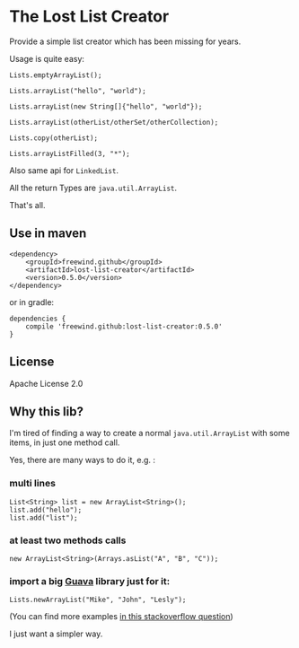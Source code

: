 The Lost List Creator
=====================

Provide a simple list creator which has been missing for years.

Usage is quite easy:

```
Lists.emptyArrayList();

Lists.arrayList("hello", "world");

Lists.arrayList(new String[]{"hello", "world"});

Lists.arrayList(otherList/otherSet/otherCollection);

Lists.copy(otherList);

Lists.arrayListFilled(3, "*");
```

Also same api for `LinkedList`.

All the return Types are `java.util.ArrayList`.

That's all.

Use in maven
------------

```
<dependency>
    <groupId>freewind.github</groupId>
    <artifactId>lost-list-creator</artifactId>
    <version>0.5.0</version>
</dependency>
```

or in gradle:

```
dependencies {
    compile 'freewind.github:lost-list-creator:0.5.0'
}
```

License
-------

Apache License 2.0

Why this lib?
-------------

I'm tired of finding a way to create a normal `java.util.ArrayList` with some items, in just one method call.

Yes, there are many ways to do it, e.g. :

### multi lines

```
List<String> list = new ArrayList<String>();
list.add("hello");
list.add("list");
```

### at least two methods calls

```
new ArrayList<String>(Arrays.asList("A", "B", "C"));
```

### import a big [Guava](https://github.com/google/guava) library just for it:

```
Lists.newArrayList("Mike", "John", "Lesly");
```

(You can find more examples [in this stackoverflow question](https://stackoverflow.com/questions/858572/how-to-make-a-new-list-in-java))

I just want a simpler way.


